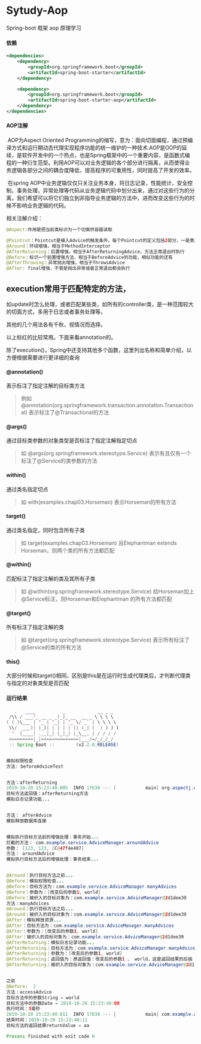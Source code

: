 # Sytudy-Aop
Spring-boot 框架 aop 原理学习

#### 依赖

```xml
<dependencies>		
	<dependency>
		<groupId>org.springframework.boot</groupId>
		<artifactId>spring-boot-starter</artifactId>
	</dependency>

	<dependency>
		<groupId>org.springframework.boot</groupId>
		<artifactId>spring-boot-starter-aop</artifactId>
	</dependency>
</dependencies>
```



#### AOP注解

​	AOP为Aspect Oriented Programming的缩写，意为：面向切面编程，通过预编译方式和运行期动态代理实现程序功能的统一维护的一种技术.AOP是OOP的延续，是软件开发中的一个热点，也是Spring框架中的一个重要内容，是函数式编程的一种衍生范型。利用AOP可以对业务逻辑的各个部分进行隔离，从而使得业务逻辑各部分之间的耦合度降低，提高程序的可重用性，同时提高了开发的效率。

​	在spring AOP中业务逻辑仅仅只关注业务本身，将日志记录，性能统计，安全控制，事务处理，异常处理等代码从业务逻辑代码中划分出来，通过对这些行为的分离，我们希望可以将它们独立到非指导业务逻辑的方法中，进而改变这些行为的时候不影响业务逻辑的代码。

相关注解介绍：

```java
@Aspect:作用是把当前类标识为一个切面供容器读取

@Pointcut：Pointcut是植入Advice的触发条件。每个Pointcut的定义包括2部分，一是表达式，二是方法签名。方法签名必须是 public及void型。可以将Pointcut中的方法看作是一个被Advice引用的助记符，因为表达式不直观，因此我们可以通过方法签名的方式为 此表达式命名。因此Pointcut中的方法只需要方法签名，而不需要在方法体内编写实际代码。
@Around：环绕增强，相当于MethodInterceptor
@AfterReturning：后置增强，相当于AfterReturningAdvice，方法正常退出时执行
@Before：标识一个前置增强方法，相当于BeforeAdvice的功能，相似功能的还有
@AfterThrowing：异常抛出增强，相当于ThrowsAdvice
@After: final增强，不管是抛出异常或者正常退出都会执行
```

## execution常用于匹配特定的方法，

如update时怎么处理，或者匹配某些类，如所有的controller类，是一种范围较大的切面方式，多用于日志或者事务处理等。

其他的几个用法各有千秋，视情况而选择。

以上标红的比较常用。下面来看annotation的。


除了execution()，Spring中还支持其他多个函数，这里列出名称和简单介绍，以方便根据需要进行更详细的查询

####  @annotation()

表示标注了指定注解的目标类方法

> 例如 @annotation(org.springframework.transaction.annotation.Transactional) 表示标注了@Transactional的方法

#### @args()

通过目标类参数的对象类型是否标注了指定注解指定切点

> 如 @args(org.springframework.stereotype.Service) 表示有且仅有一个标注了@Service的类参数的方法

#### within()

通过类名指定切点

> 如 with(examples.chap03.Horseman) 表示Horseman的所有方法

#### target()

通过类名指定，同时包含所有子类

> 如 target(examples.chap03.Horseman)  且Elephantman extends Horseman，则两个类的所有方法都匹配

#### @within()

匹配标注了指定注解的类及其所有子类

> 如 @within(org.springframework.stereotype.Service) 给Horseman加上@Service标注，则Horseman和Elephantman 的所有方法都匹配

#### @target()

所有标注了指定注解的类

> 如 @target(org.springframework.stereotype.Service) 表示所有标注了@Service的类的所有方法

####  this()

大部分时候和target()相同，区别是this是在运行时生成代理类后，才判断代理类与指定的对象类型是否匹配

#### 运行结果

```java
   .   ____          _            __ _ _
 /\\ / ___'_ __ _ _(_)_ __  __ _ \ \ \ \
( ( )\___ | '_ | '_| | '_ \/ _` | \ \ \ \
 \\/  ___)| |_)| | | | | || (_| |  ) ) ) )
  '  |____| .__|_| |_|_| |_\__, | / / / /
 =========|_|==============|___/=/_/_/_/
 :: Spring Boot ::        (v2.2.0.RELEASE)


模拟权限检查
方法: beforeAdviceTest


方法：afterReturning
2019-10-20 15:23:40.005  INFO 17638 --- [           main] org.aspectj.weaver.ast.Test              : 方法：afterReturning
目标方法返回值：afterReturning方法
模拟日志记录功能...


方法： afterAdvice
模拟释放数据库连接


模拟执行目标方法前的增强处理：事务开始...
拦截的方法： com.example.service.AdviceManager.aroundAdvice
参数： [123, 123, [C@47f4e407]
方法： aroundAdvice
模拟执行目标方法后的增强处理：事务结束...


@Around：执行目标方法之前...
@Before：模拟权限检查...
@Before：目标方法为：com.example.service.AdviceManager.manyAdvices
@Before：参数为：[改变后的参数1, world]
@Before：被织入的目标对象为：com.example.service.AdviceManager@2d1dee39
方法：manyAdvices
@Around：执行目标方法之后...
@Around：被织入的目标对象为：com.example.service.AdviceManager@2d1dee39
@After：模拟释放资源...
@After：目标方法为：com.example.service.AdviceManager.manyAdvices
@After：参数为：[改变后的参数1, world]
@After：被织入的目标对象为：com.example.service.AdviceManager@2d1dee39
@AfterReturning：模拟日志记录功能...
@AfterReturning：目标方法为：com.example.service.AdviceManager.manyAdvices
@AfterReturning：参数为：[改变后的参数1, world]
@AfterReturning：返回值为：原返回值：改变后的参数1 、 world，这是返回结果的后缀
@AfterReturning：被织入的目标对象为：com.example.service.AdviceManager@2d1dee39


之前
@Before:  2
方法：accessAdvice
目标方法中的参数String = world
目标方法中的参数Date = 2019-10-20 15:23:40:08
执行时间：3毫秒
2019-10-20 15:23:40.011  INFO 17638 --- [           main] com.example.advice.AccessArgAdviceTest   : 【请求耗时】：3毫秒
结束时间：2019-10-20 15:23:40:11
目标方法的返回结果returnValue = aa

Process finished with exit code 0
```

